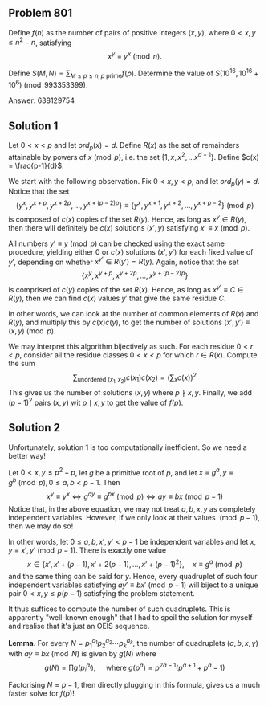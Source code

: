 ## Problem 801

Define $f(n)$ as the number of pairs of positive integers $(x, y)$, where $0 < x, y \leq n^2-n$, satisfying
$$x^y \equiv y^x \pmod{n}.$$

Define $\displaystyle S(M, N) = \sum_{M \leq p \leq n, p \text{ prime}} f(p)$. Determine the value of $S(10^{16}, 10^{16} + 10^6) \pmod{993353399}$.

Answer: $638129754$

## Solution 1

Let $0 < x < p$ and let $ord_p(x) = d$. Define $R(x)$ as the set of remainders attainable by powers of $x \pmod{p}$, i.e. the set $\{1, x, x^2, \ldots x^{d-1} \}$. Define $c(x) = \frac{p-1}{d}$.

We start with the following observation. Fix $0 < x, y < p$, and let $ord_p(y) = d$. Notice that the set
$$\{y^{x}, y^{x+p}, y^{x+2p}, \ldots, y^{x+(p-2)p} \} \equiv \{ y^{x}, y^{x+1}, y^{x+2}, \ldots, y^{x+p-2} \} \pmod{p}$$
is composed of $c(x)$ copies of the set $R(y)$. Hence, as long as $x^y \in R(y)$, then there will definitely be $c(x)$ solutions $(x', y)$ satisfying $x' \equiv x \pmod{p}$.

All numbers $y' \equiv y \pmod{p}$ can be checked using the exact same procedure, yielding either 0 or $c(x)$ solutions $(x', y')$ for each fixed value of $y'$, depending on whether $x^{y'} \in R(y') = R(y)$. Again, notice that the set
$$\{ x^y, x^{y+p}, x^{y+2p}, \ldots, x^{y+(p-2)p} \}$$
is comprised of $c(y)$ copies of the set $R(x)$. Hence, as long as $x^{y'} \equiv C \in R(y)$, then we can find $c(x)$ values $y'$ that give the same residue $C$.

In other words, we can look at the number of common elements of $R(x)$ and $R(y)$, and multiply this by $c(x)c(y)$, to get the number of solutions $(x', y') \equiv (x, y) \pmod{p}$. 

We may interpret this algorithm bijectively as such. For each residue $0 < r < p$, consider all the residue classes $0 < x < p$ for which $r \in R(x)$. Compute the sum
$$\sum_{\text{unordered } (x_1, x_2)} c(x_1)c(x_2) = \left(\sum_{x} c(x)\right)^2$$
This gives us the number of solutions $(x, y)$ where $p \nmid x, y$. Finally, we add $(p-1)^2$ pairs $(x, y)$ wit $p \mid x, y$ to get the value of $f(p)$.

## Solution 2

Unfortunately, solution 1 is too computationally inefficient. So we need a better way!

Let $0 < x, y \leq p^2-p$, let $g$ be a primitive root of $p$, and let $x \equiv g^a, y \equiv g^b \pmod{p}, 0  \leq a, b < p-1$. Then
$$x^y \equiv y^x \Leftrightarrow g^{ay} \equiv g^{bx} \pmod{p} \Leftrightarrow ay \equiv bx \pmod{p-1}$$
Notice that, in the above equation, we may not treat $a, b, x, y$ as completely independent variables. However, if we only look at their values $\pmod{p-1}$, then we may do so! 

In other words, let $0 \leq a, b, x', y' < p-1$ be independent variables and let $x, y \equiv x', y' \pmod{p-1}$. There is exactly one value 
$$x \in \{x', x'+(p-1), x'+2(p-1), \ldots, x'+(p-1)^2\}, \quad x \equiv g^a \pmod{p}$$
and the same thing can be said for $y$. Hence, every quadruplet of such four independent variables satisfying $ay' \equiv bx' \pmod{p-1}$ will biject to a unique pair $0 < x , y \leq p(p-1)$ satisfying the problem statement.

It thus suffices to compute the number of such quadruplets. This is apparently "well-known enough" that I had to spoil the solution for myself and realise that it's just an OEIS sequence.

**Lemma**. For every $N = p_1^{a_1}p_2^{a_2}\cdots p_k^{a_k}$, the number of quadruplets $(a, b, x, y)$ with $ay \equiv bx \pmod{N}$ is given by $g(N)$ where
$$g(N) = \prod g(p_i^{a_i}), \quad \text{ where } g(p^a) = p^{2a-1}(p^{a+1} + p^{a} - 1)$$

Factorising $N = p-1$, then directly plugging in this formula, gives us a much faster solve for $f(p)$!
